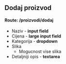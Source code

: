 ## Dodaj proizvod
#### Route: /proizvodi/dodaj

- Naziv - **input field**
- Cijena - **large input field**
- Kategorija - **dropdown**
- Slika
	- Mogucnost vise slika
- Detaljniji opis - **textarea**